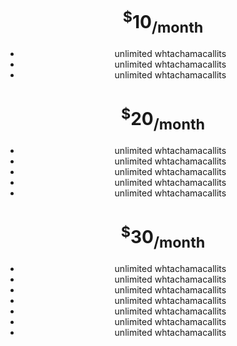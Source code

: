 <stellar-group fill>
	<stellar-card>
		<copy-wrap align="center">
			<h1><sup>$</sup>10<sub>/month</sub></h1>
			<ul class="mt4">
				<li>unlimited whtachamacallits</li>
				<li>unlimited whtachamacallits</li>
				<li>unlimited whtachamacallits</li>
			</ul>
		</copy-wrap>
	</stellar-card>
	<stellar-card emphasis>
		<copy-wrap align="center">
			<h1><sup>$</sup>20<sub>/month</sub></h1>
			<ul class="mt4">
				<li>unlimited whtachamacallits</li>
				<li>unlimited whtachamacallits</li>
				<li>unlimited whtachamacallits</li>
				<li>unlimited whtachamacallits</li>
				<li>unlimited whtachamacallits</li>
			</ul>
		</copy-wrap>
	</stellar-card>
	<stellar-card>
		<copy-wrap align="center">
			<h1><sup>$</sup>30<sub>/month</sub></h1>
			<ul class="mt4">
				<li>unlimited whtachamacallits</li>
				<li>unlimited whtachamacallits</li>
				<li>unlimited whtachamacallits</li>
				<li>unlimited whtachamacallits</li>
				<li>unlimited whtachamacallits</li>
				<li>unlimited whtachamacallits</li>
				<li>unlimited whtachamacallits</li>
			</ul>
		</copy-wrap>
	</stellar-card>
</stellar-group>
